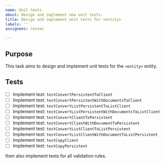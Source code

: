 ```yaml
---
name: Unit tests
about: Design and implement new unit tests.
title: Design and implement unit tests for <entity>
labels: ''
assignees: ressec

---
```


## Purpose

This task aims to design and implement unit tests for the `<entity>` entity.

## Tests

- [ ] Implement test: `testConvertPersistentToClient` 
- [ ] Implement test: `testConvertPersistentWithDocumentsToClient` 
- [ ] Implement test: `testConvertListPersistentToListClient` 
- [ ] Implement test: `testConvertListPersistentWithDocumentsToListClient` 
- [ ] Implement test: `testConvertClientToPersistent` 
- [ ] Implement test: `testConvertClientWithDocumentToPersistent` 
- [ ] Implement test: `testConvertListClientToListPersistent` 
- [ ] Implement test: `testConvertListClientWithDocumentToListPersistent` 
- [ ] Implement test: `testCopyClient` 
- [ ] Implement test: `testCopyPersistent` 

then also implement tests for all validation rules.
